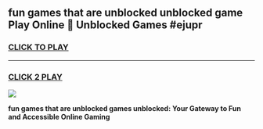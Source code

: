 
## fun games that are unblocked unblocked game Play Online 👋 Unblocked Games #ejupr
<h3>
<a href="https://premium.freeplayer.one?title=fun_games_that_are_unblocked&ref=21F">CLICK TO PLAY</a></h3>
<hr>

<h3>
<a href="https://premium.freeplayer.one?title=fun_games_that_are_unblocked&ref=21F">CLICK 2 PLAY</a>
  
</h3>

<a href="https://premium.freeplayer.one?title=fun_games_that_are_unblocked&ref=21F/"><img src="https://clearcache.store/games.png"></a>


**fun games that are unblocked games unblocked: Your Gateway to Fun and Accessible Online Gaming**
